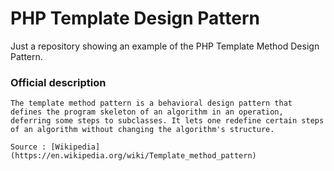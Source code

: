 # PHP Template Design Pattern

Just a repository showing an example of the PHP Template Method Design Pattern.

### Official description

    The template method pattern is a behavioral design pattern that defines the program skeleton of an algorithm in an operation, deferring some steps to subclasses. It lets one redefine certain steps of an algorithm without changing the algorithm's structure.

    Source : [Wikipedia](https://en.wikipedia.org/wiki/Template_method_pattern)